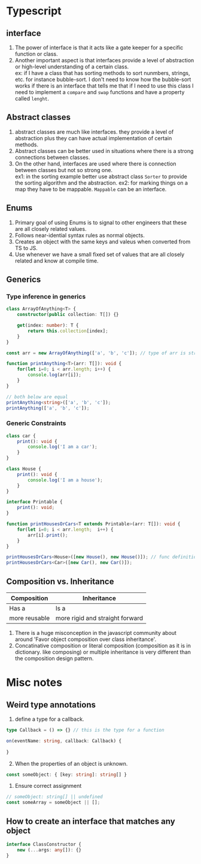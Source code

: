 # Typescript

## interface
1. The power of interface is that it acts like a gate keeper for a specific function or class.
2. Another important aspect is that interfaces provide a level of abstraction or high-level understanding of a certain class. </br>
ex: if I have a class that has sorting methods to sort nunmbers, strings, etc. for instance bubble-sort. I don't need to know how the bubble-sort works if there is an interface
that tells me that if I need to use this class I need to implement a `compare` and `swap` functions and have a property called `lenght`.

## Abstract classes
1. abstract classes are much like interfaces. they provide a level of abstraction plus they can have actual implementation of certain methods.
2. Abstract classes can be better used in situations where there is a strong connections between classes.
3. On the other hand, interfaces are used where there is connection between classes but not so strong one. </br>
ex1: in the sorting example better use abstract class `Sorter` to provide the sorting algorithm and the abstraction.
ex2: for marking things on a map they have to be mappable. `Mappable` can be an interface.

## Enums
1. Primary goal of using Enums is to signal to other engineers that these are all closely related values.
2. Follows near-idential syntax rules as normal objects.
3. Creates an object with the same keys and valeus when converted from TS to JS.
4. Use whenever we have a small fixed set of values that are all closely related and know at compile time.

## Generics
### Type inference in generics
```typescript
class ArrayOfAnything<T> {
    constructor(public collection: T[]) {}

    get(index: number): T {
        return this.collection[index];
    }
}

const arr = new ArrayOfAnything(['a', 'b', 'c']); // type of arr is string[]
```
```typescript
function printAnything<T>(arr: T[]): void {
    for(let i=0; i < arr.length; i++) {
        console.log(arr[i]);
    }
}

// both below are equal
printAnything<string>(['a', 'b', 'c']);
printAnything(['a', 'b', 'c']);
```

### Generic Constraints
```typescript
class car {
    print(): void {
        console.log('I am a car');
    }
}

class House {
    print(): void {
        console.log('I am a house');
    }
}

interface Printable {
    print(): void;
}

function printHousesOrCars<T extends Printable>(arr: T[]): void {
    for(let i=0; i < arr.length;  i++) {
        arr[i].print();
    }
}

printHousesOrCars<House>([new House(), new House()]); // func definition with 'extends' like above or you will get error here
printHousesOrCars<Car>([new Car(), new Car()]);
```

## Composition vs. Inheritance
| Composition | Inheritance |
|-------------|-------------|
| Has a | Is a |
| more reusable | more rigid and straight forward |
1. There is a huge misconception in the javascript community about around 'Favor object composition over class inheritance'.
2. Concatinative composition or literal composition (composition as it is in dictionary. like composing) or multiple inheritance is very different than the composition design pattern.

# Misc notes
## Weird type annotations
1. define a type for a callback.
```typescript
type Callback = () => {} // this is the type for a function

on(eventName: string, callback: Callback) {
        
}
```
2. When the properties of an object is unknown.
```typescript
const someObject: { [key: string]: string[] }
```

1. Ensure correct assignment
```typescript
// someObject: string[] || undefined
const someArray = someObject || [];
```

## How to create an interface that matches any object
```Typescript
interface ClassConstructor {
    new (...args: any[]): {}
}
```